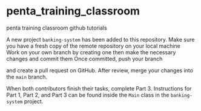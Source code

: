 # penta_training_classroom
penta training classroom github tutorials 

A new project `banking-system` has been added to this repository. 
Make sure you have a fresh copy of the remote repository on your local machine  
Work on your own branch by creating one 
then make the necessary changes and commit them 
Once committed, push your branch 
 
and create a pull request on GitHub. 
After review, merge your changes into the `main` branch.  

When both contributors finish their tasks, complete Part 3. 
Instructions for Part 1, Part 2, and Part 3 can be found inside the `Main` class in the `banking-system` project.  
